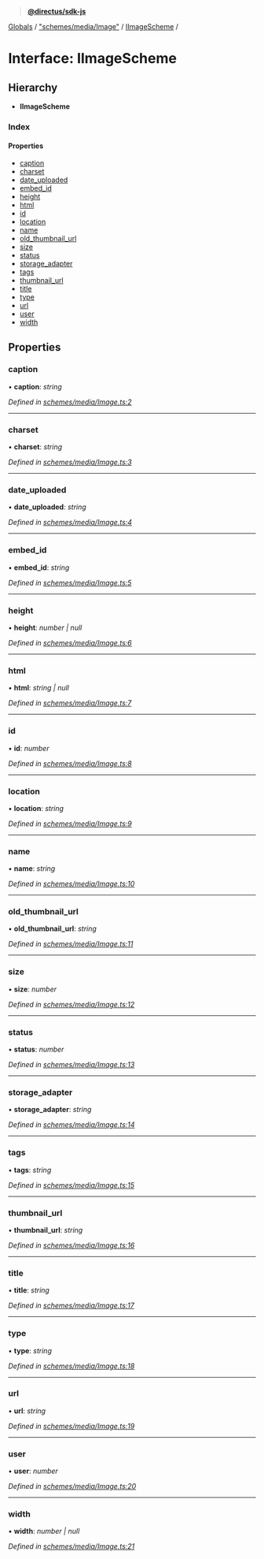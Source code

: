 > **[@directus/sdk-js](../README.md)**

[Globals](../README.md) / ["schemes/media/Image"](../modules/_schemes_media_image_.md) / [IImageScheme](_schemes_media_image_.iimagescheme.md) /

# Interface: IImageScheme

## Hierarchy

* **IImageScheme**

### Index

#### Properties

* [caption](_schemes_media_image_.iimagescheme.md#caption)
* [charset](_schemes_media_image_.iimagescheme.md#charset)
* [date_uploaded](_schemes_media_image_.iimagescheme.md#date_uploaded)
* [embed_id](_schemes_media_image_.iimagescheme.md#embed_id)
* [height](_schemes_media_image_.iimagescheme.md#height)
* [html](_schemes_media_image_.iimagescheme.md#html)
* [id](_schemes_media_image_.iimagescheme.md#id)
* [location](_schemes_media_image_.iimagescheme.md#location)
* [name](_schemes_media_image_.iimagescheme.md#name)
* [old_thumbnail_url](_schemes_media_image_.iimagescheme.md#old_thumbnail_url)
* [size](_schemes_media_image_.iimagescheme.md#size)
* [status](_schemes_media_image_.iimagescheme.md#status)
* [storage_adapter](_schemes_media_image_.iimagescheme.md#storage_adapter)
* [tags](_schemes_media_image_.iimagescheme.md#tags)
* [thumbnail_url](_schemes_media_image_.iimagescheme.md#thumbnail_url)
* [title](_schemes_media_image_.iimagescheme.md#title)
* [type](_schemes_media_image_.iimagescheme.md#type)
* [url](_schemes_media_image_.iimagescheme.md#url)
* [user](_schemes_media_image_.iimagescheme.md#user)
* [width](_schemes_media_image_.iimagescheme.md#width)

## Properties

###  caption

• **caption**: *string*

*Defined in [schemes/media/Image.ts:2](https://github.com/janbiasi/sdk-js/blob/6d04a0b/src/schemes/media/Image.ts#L2)*

___

###  charset

• **charset**: *string*

*Defined in [schemes/media/Image.ts:3](https://github.com/janbiasi/sdk-js/blob/6d04a0b/src/schemes/media/Image.ts#L3)*

___

###  date_uploaded

• **date_uploaded**: *string*

*Defined in [schemes/media/Image.ts:4](https://github.com/janbiasi/sdk-js/blob/6d04a0b/src/schemes/media/Image.ts#L4)*

___

###  embed_id

• **embed_id**: *string*

*Defined in [schemes/media/Image.ts:5](https://github.com/janbiasi/sdk-js/blob/6d04a0b/src/schemes/media/Image.ts#L5)*

___

###  height

• **height**: *number | null*

*Defined in [schemes/media/Image.ts:6](https://github.com/janbiasi/sdk-js/blob/6d04a0b/src/schemes/media/Image.ts#L6)*

___

###  html

• **html**: *string | null*

*Defined in [schemes/media/Image.ts:7](https://github.com/janbiasi/sdk-js/blob/6d04a0b/src/schemes/media/Image.ts#L7)*

___

###  id

• **id**: *number*

*Defined in [schemes/media/Image.ts:8](https://github.com/janbiasi/sdk-js/blob/6d04a0b/src/schemes/media/Image.ts#L8)*

___

###  location

• **location**: *string*

*Defined in [schemes/media/Image.ts:9](https://github.com/janbiasi/sdk-js/blob/6d04a0b/src/schemes/media/Image.ts#L9)*

___

###  name

• **name**: *string*

*Defined in [schemes/media/Image.ts:10](https://github.com/janbiasi/sdk-js/blob/6d04a0b/src/schemes/media/Image.ts#L10)*

___

###  old_thumbnail_url

• **old_thumbnail_url**: *string*

*Defined in [schemes/media/Image.ts:11](https://github.com/janbiasi/sdk-js/blob/6d04a0b/src/schemes/media/Image.ts#L11)*

___

###  size

• **size**: *number*

*Defined in [schemes/media/Image.ts:12](https://github.com/janbiasi/sdk-js/blob/6d04a0b/src/schemes/media/Image.ts#L12)*

___

###  status

• **status**: *number*

*Defined in [schemes/media/Image.ts:13](https://github.com/janbiasi/sdk-js/blob/6d04a0b/src/schemes/media/Image.ts#L13)*

___

###  storage_adapter

• **storage_adapter**: *string*

*Defined in [schemes/media/Image.ts:14](https://github.com/janbiasi/sdk-js/blob/6d04a0b/src/schemes/media/Image.ts#L14)*

___

###  tags

• **tags**: *string*

*Defined in [schemes/media/Image.ts:15](https://github.com/janbiasi/sdk-js/blob/6d04a0b/src/schemes/media/Image.ts#L15)*

___

###  thumbnail_url

• **thumbnail_url**: *string*

*Defined in [schemes/media/Image.ts:16](https://github.com/janbiasi/sdk-js/blob/6d04a0b/src/schemes/media/Image.ts#L16)*

___

###  title

• **title**: *string*

*Defined in [schemes/media/Image.ts:17](https://github.com/janbiasi/sdk-js/blob/6d04a0b/src/schemes/media/Image.ts#L17)*

___

###  type

• **type**: *string*

*Defined in [schemes/media/Image.ts:18](https://github.com/janbiasi/sdk-js/blob/6d04a0b/src/schemes/media/Image.ts#L18)*

___

###  url

• **url**: *string*

*Defined in [schemes/media/Image.ts:19](https://github.com/janbiasi/sdk-js/blob/6d04a0b/src/schemes/media/Image.ts#L19)*

___

###  user

• **user**: *number*

*Defined in [schemes/media/Image.ts:20](https://github.com/janbiasi/sdk-js/blob/6d04a0b/src/schemes/media/Image.ts#L20)*

___

###  width

• **width**: *number | null*

*Defined in [schemes/media/Image.ts:21](https://github.com/janbiasi/sdk-js/blob/6d04a0b/src/schemes/media/Image.ts#L21)*